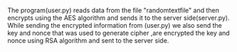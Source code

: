 The program(user.py) reads data from the file "randomtextfile" and then encrypts using the AES algorithm and sends it to the server side(server.py). While sending the encrypted information from (user.py) we also send the key and nonce that was used to generate cipher ,are encrypted the key and nonce using RSA algorithm and sent to the server side.
